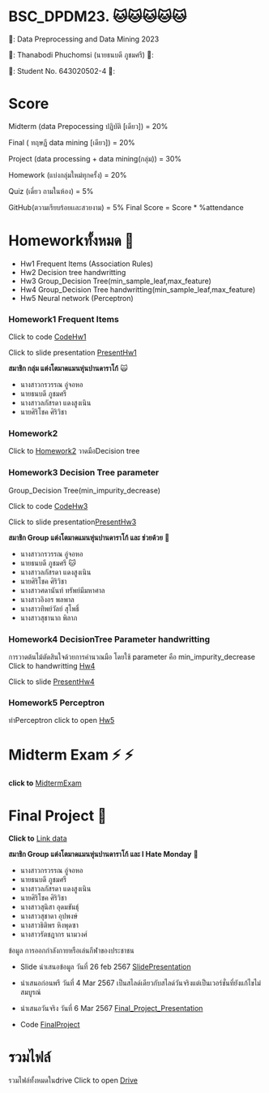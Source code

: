# BSC_DPDM23. 🐱🐱🐱🐱🐱

🥇: Data Preprocessing and Data Mining 2023 

🌳: Thanabodi Phuchomsi (นายธนบดี ภูชมศรี) 🌳:

🎄: Student No. 643020502-4  🎄:


# Score
Midterm (data Prepocessing ปฏิบัติ [เดียว]) = 20%

Final ( ทฤษฏี data mining [เดียว]) = 20%

Project (data processing + data mining(กลุ่ม)) = 30%

Homework (แบ่งกลุ่มใหม่ทุกครั้ง) = 20%

Quiz (เดี่ยว ถามในห้อง) = 5%

GitHub(ตวามเรียบร้อยเเละสวยงาม) = 5% Final Score = Score * %attendance

# Homeworkทั้งหมด :pencil:
+ Hw1 Frequent Items (Association Rules)
+ Hw2 Decision tree handwritting
+ Hw3 Group_Decision Tree(min_sample_leaf,max_feature) 
+ Hw4 Group_Decision Tree handwritting(min_sample_leaf,max_feature)
+ Hw5 Neural network (Perceptron)
### Homework1 Frequent Items


Click to code [CodeHw1](https://github.com/Tonry12/BSC_DPDM23/blob/main/HW1.ipynb)

Click to slide presentation [PresentHw1](https://drive.google.com/file/d/105-UJjxoIvuEKihcExZdrPW90t59YLHh)

**สมาชิก กลุ่ม แต่งโตมาดแมนหุ่นปานดาราโก้**  :scream_cat:

+ นางสาวกรวรรณ อู่จอหอ
+ นายธนบดี ภูชมศรี
+ นางสาวลภัสรดา แดงสูงเนิน
+ นายศิริโชค ศิริวิชา
### Homework2   

Click to  [Homework2](https://github.com/Tonry12/BSC_DPDM23/blob/main/HW2.pdf) 
วาดมือDecision tree

### Homework3 Decision Tree parameter 
Group_Decision Tree(min_impurity_decrease) 

Click to code [CodeHw3](https://github.com/Tonry12/BSC_DPDM23/blob/main/HW3.ipynb)

Click to slide presentation[PresentHw3](https://www.canva.com/design/DAF6ZMysqvk/_KSxcHqFX-3zT3egwOL0aA/view?utm_content=DAF6ZMysqvk&utm_campaign=designshare&utm_medium=link&utm_source=editor)

**สมาชิก Group แต่งโตมาดแมนหุ่นปานดาราโก้ และ ช่วยด้วย** :busts_in_silhouette:
+ นางสาวกรวรรณ อู่จอหอ
+ นายธนบดี ภูชมศรี 🐱
+ นางสาวลภัสรดา แดงสูงเนิน
+ นายศิริโชค ศิริวิชา
+ นางสาวศดานันท์ ทรัพย์มีมหาศาล
+ นางสาวอิงอร พลพาล
+ นางสาวทิพย์วัลย์ สุโพธิ์
+ นางสาวสุชานาถ พิลาภ

### Homework4 DecisionTree Parameter handwritting
การวาดต้นไม้ตัดสินใจด้วยการคำนวณมือ โดยใช้ parameter คือ min_impurity_decrease
Click to handwritting  [Hw4](https://github.com/Tonry12/BSC_DPDM23/blob/main/Hw4.pdf)

Click to slide [PresentHw4](https://www.canva.com/design/DAF9C1GY7jE/REur4COBG9QZA5A0LqaLsA/view?utm_content=DAF9C1GY7jE&utm_campaign=designshare&utm_medium=link&utm_source=editor)

### Homework5 Perceptron
ทำPerceptron click to open [Hw5](https://github.com/Tonry12/BSC_DPDM23/blob/main/HW5_Perceptron_Learning_643020502-4.pdf)

# Midterm Exam ⚡ :zap:
  **click to** [MidtermExam](https://github.com/Tonry12/BSC_DPDM23/blob/main/Final_Project.ipynb)
# Final Project :information_desk_person:
**Click to** [Link data](https://data.go.th/dataset/psdexercise?fbclid=IwAR241MtTa_aqxeEX2gFZAlnfME2VkEF00q0kHlXYdS_mMVnpJDK3yWDRzxU)

**สมาชิก Group แต่งโตมาดแมนหุ่นปานดาราโก้ และ I Hate Monday** :busts_in_silhouette:
+ นางสาวกรวรรณ อู่จอหอ
+ นายธนบดี ภูชมศรี
+ นางสาวลภัสรดา แดงสูงเนิน
+ นายศิริโชค ศิริวิชา
+ นางสาวสุนิสา อุดมขันธ์ุ 
+ นางสาวสุชาดา อุปพงษ์
+ นางสาวธิติพร หิงพุดซา
+ นางสาวรัตชฎากร นามวงศ์ 

ข้อมูล การออกกำลังกายหรือเล่นกีฬาของประชาชน

+ Slide นำเสนอข้อมูล วันที่ 26 feb 2567 [SlidePresentation](https://www.canva.com/design/DAF9xqlYyjs/tyB75gV4NpcVI6pW5zW90w/view?utm_content=DAF9xqlYyjs&utm_campaign=designshare&utm_medium=link&utm_source=editor)
+ นำเสนอก่อนพรี วันที่ 4 Mar 2567 เป็นสไลด์เดียวกับสไลด์วันจริงแต่เป็นเวอร์ชั่นที่ยังแก้ไขไม่สมบูรณ์
+ นำเสนอวันจริง วันที่ 6 Mar 2567  [Final_Project_Presentation](https://www.canva.com/design/DAF-VOd8sjk/LJe1w9Rb_qkuyT5ELjaA5w/view?utm_content=DAF-VOd8sjk&utm_campaign=designshare&utm_medium=link&utm_source=editor)

+ Code [FinalProject](https://data.go.th/dataset/psdexercise?fbclid=IwAR241MtTa_aqxeEX2gFZAlnfME2VkEF00q0kHlXYdS_mMVnpJDK3yWDRzxU)

# รวมไฟล์ 

รวมไฟล์ทั้งหมดในdrive Click to open [Drive](https://drive.google.com/drive/folders/1-L0JSvUTNyZK2Zpsy2C_pJL_7QaQxdi1?usp=sharing)


























